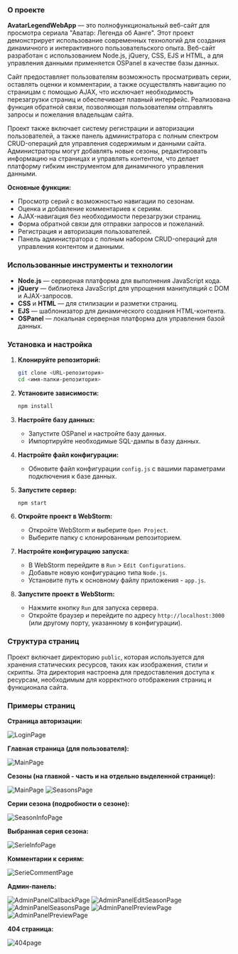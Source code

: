 ### О проекте

**AvatarLegendWebApp** — это полнофункциональный веб-сайт для просмотра сериала "Аватар: Легенда об Аанге". Этот проект демонстрирует использование современных технологий для создания динамичного и интерактивного пользовательского опыта. Веб-сайт разработан с использованием Node.js, jQuery, CSS, EJS и HTML, а для управления данными применяется OSPanel в качестве базы данных.

Сайт предоставляет пользователям возможность просматривать серии, оставлять оценки и комментарии, а также осуществлять навигацию по страницам с помощью AJAX, что исключает необходимость перезагрузки страниц и обеспечивает плавный интерфейс. Реализована функция обратной связи, позволяющая пользователям отправлять запросы и пожелания владельцам сайта. 

Проект также включает систему регистрации и авторизации пользователей, а также панель администратора с полным спектром CRUD-операций для управления содержимым и данными сайта. Администраторы могут добавлять новые сезоны, редактировать информацию на страницах и управлять контентом, что делает платформу гибким инструментом для динамичного управления данными.

**Основные функции:**
- Просмотр серий с возможностью навигации по сезонам.
- Оценка и добавление комментариев к сериям.
- AJAX-навигация без необходимости перезагрузки страниц.
- Форма обратной связи для отправки запросов и пожеланий.
- Регистрация и авторизация пользователей.
- Панель администратора с полным набором CRUD-операций для управления контентом и данными.

### Использованные инструменты и технологии

- **Node.js** — серверная платформа для выполнения JavaScript кода.
- **jQuery** — библиотека JavaScript для упрощения манипуляций с DOM и AJAX-запросов.
- **CSS** и **HTML** — для стилизации и разметки страниц.
- **EJS** — шаблонизатор для динамического создания HTML-контента.
- **OSPanel** — локальная серверная платформа для управления базой данных.

### Установка и настройка

1. **Клонируйте репозиторий:**
   ```bash
   git clone <URL-репозитория>
   cd <имя-папки-репозитория>
   ```

2. **Установите зависимости:**
   ```bash
   npm install
   ```

3. **Настройте базу данных:**
   - Запустите OSPanel и настройте базу данных.
   - Импортируйте необходимые SQL-дампы в базу данных.

4. **Настройте файл конфигурации:**
   - Обновите файл конфигурации `config.js` с вашими параметрами подключения к базе данных.

5. **Запустите сервер:**
   ```bash
   npm start
   ```

6. **Откройте проект в WebStorm:**
   - Откройте WebStorm и выберите `Open Project`.
   - Выберите папку с клонированным репозиторием.

7. **Настройте конфигурацию запуска:**
   - В WebStorm перейдите в `Run` > `Edit Configurations`.
   - Добавьте новую конфигурацию типа `Node.js`.
   - Установите путь к основному файлу приложения - `app.js`.

8. **Запустите проект в WebStorm:**
   - Нажмите кнопку `Run` для запуска сервера.
   - Откройте браузер и перейдите по адресу `http://localhost:3000` (или другому порту, указанному в конфигурации).

### Cтруктура страниц

Проект включает директорию `public`, которая используется для хранения статических ресурсов, таких как изображения, стили и скрипты. Эта директория настроена для предоставления доступа к ресурсам, необходимым для корректного отображения страниц и функционала сайта.

### Примеры страниц

**Страница авторизации:**

![LoginPage](./readme-img/auth.png)

**Главная страница (для пользователя):**

![MainPage](./readme-img/main-page.png)

**Сезоны (на главной - часть и на отдельно выделенной странице):**

![MainPage](./readme-img/select-season-main-page.png)
![SeasonsPage](./readme-img/seasons.png)

**Серии сезона (подробности о сезоне):**

![SeasonInfoPage](./readme-img/season.png)

**Выбранная серия сезона:**

![SerieInfoPage](./readme-img/serie.png)

**Комментарии к сериям:**

![SerieCommentPage](./readme-img/comment-user.png)

**Админ-панель:**

![AdminPanelCallbackPage](./readme-img/edit-callback.png)
![AdminPanelEditSeasonPage](./readme-img/edit-seasons-video.png)
![AdminPanelSeasonsPage](./readme-img/edit-seasons.png)
![AdminPanelPreviewPage](./readme-img/edit-preview.png)
![AdminPanelPreviewPage](./readme-img/admin-comment.png)

**404 страница:**

![404page](./readme-img/404.png)